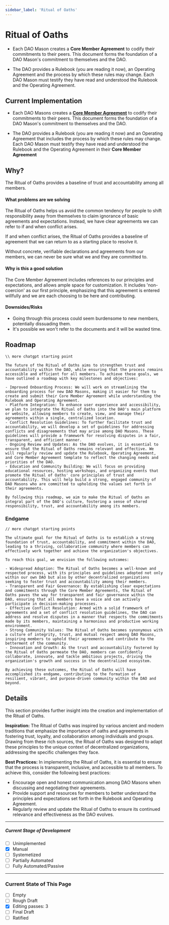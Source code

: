 ```yaml
---
sidebar_label: 'Ritual of Oaths'
---
```


# Ritual of Oaths

- Each DAO Mason creates a **Core Member Agreement** to codify their commitments to their peers. This document forms the foundation of a DAO Mason's commitment to themselves and the DAO.

- The DAO provides a Rulebook (you are reading it now), an Operating Agreement and the process by which these rules may change. Each DAO Mason must testify they have read and understood the Rulebook and the Operating Agreement.

## Current Implementation

- Each DAO Masons creates a [**Core Member Agreement**](Templates/core-member-agreement) to codify their commitments to their peers. This document forms the foundation of a DAO Mason's commitment to themselves and the DAO.

- The DAO provides a Rulebook (you are reading it now) and an Operating Agreement that includes the process by which these rules may change. Each DAO Mason must testify they have read and understood the Rulebook and the Operating Agreement in their **Core Member Agreement**

## Why?

The Ritual of Oaths provides a baseline of trust and accountability among all members.

#### What problems are we solving

The Ritual of Oaths helps us avoid the common tendency for people to shift responsibility away from themselves to claim ignorance of basic agreements and expectations. Instead, we have clear agreements we can refer to if and when conflict arises.

If and when conflict arises, the Ritual of Oaths provides a baseline of agreement that we can return to as a starting place to resolve it.

Without concrete, verifiable declarations and agreements from our members, we can never be sure what we and they are committed to.

#### Why is this a good solution

The Core Member Agreement includes references to our principles and expectations, and allows ample space for customization. It includes 'non-coercion' as our first principle, emphasizing that this agreement is entered willfully and we are each choosing to be here and contributing.

#### Downsides/Risks

- Going through this process could seem burdensome to new members, potentially dissuading them.
- It's possible we won't refer to the documents and it will be wasted time.

## Roadmap

```
\\ more chatgpt starting point

The future of the Ritual of Oaths aims to strengthen trust and accountability within the DAO, while ensuring that the process remains accessible and efficient for all members. To achieve these goals, we have outlined a roadmap with key milestones and objectives:

- Improved Onboarding Process: We will work on streamlining the onboarding process for new DAO Masons, making it easier for them to create and submit their Core Member Agreement while understanding the Rulebook and Operating Agreement.
- Platform Integration: To enhance user experience and accessibility, we plan to integrate the Ritual of Oaths into the DAO's main platform or website, allowing members to create, view, and manage their agreements within a single, centralized location.
- Conflict Resolution Guidelines: To further facilitate trust and accountability, we will develop a set of guidelines for addressing conflicts and disagreements that may arise among DAO Masons. These guidelines will provide a framework for resolving disputes in a fair, transparent, and efficient manner.
- Ongoing Review and Updates: As the DAO evolves, it is essential to ensure that the Ritual of Oaths remains relevant and effective. We will regularly review and update the Rulebook, Operating Agreement, and Core Member Agreement template to reflect the changing needs and priorities of the DAO.
- Education and Community Building: We will focus on providing educational resources, hosting workshops, and organizing events that promote the Ritual of Oaths' core principles of trust and accountability. This will help build a strong, engaged community of DAO Masons who are committed to upholding the values set forth in their agreements.

By following this roadmap, we aim to make the Ritual of Oaths an integral part of the DAO's culture, fostering a sense of shared responsibility, trust, and accountability among its members.

```

### Endgame

```
// more chatgpt starting points

The ultimate goal for the Ritual of Oaths is to establish a strong foundation of trust, accountability, and commitment within the DAO, leading to a thriving, collaborative community where members can effectively work together and achieve the organization's objectives.

To reach this goal, we envision the following outcomes:

- Widespread Adoption: The Ritual of Oaths becomes a well-known and respected process, with its principles and guidelines adopted not only within our own DAO but also by other decentralized organizations seeking to foster trust and accountability among their members.
- Transparent and Fair Governance: By establishing clear expectations and commitments through the Core Member Agreements, the Ritual of Oaths paves the way for transparent and fair governance within the DAO, ensuring that all members have a voice and can actively participate in decision-making processes.
- Effective Conflict Resolution: Armed with a solid framework of agreements and a set of conflict resolution guidelines, the DAO can address and resolve disputes in a manner that respects the commitments made by its members, maintaining a harmonious and productive working environment.
- Strong Community Values: The Ritual of Oaths becomes synonymous with a culture of integrity, trust, and mutual respect among DAO Masons, inspiring members to uphold their agreements and contribute to the betterment of the community.
- Innovation and Growth: As the trust and accountability fostered by the Ritual of Oaths permeate the DAO, members can confidently collaborate, innovate, and tackle ambitious projects, driving the organization's growth and success in the decentralized ecosystem.

By achieving these outcomes, the Ritual of Oaths will have accomplished its endgame, contributing to the formation of a resilient, vibrant, and purpose-driven community within the DAO and beyond.

```

## Details

<!-- _(Optional)_ -->

This section provides further insight into the creation and implementation of the Ritual of Oaths.

**Inspiration:** The Ritual of Oaths was inspired by various ancient and modern traditions that emphasize the importance of oaths and agreements in fostering trust, loyalty, and collaboration among individuals and groups. Drawing from these rich sources, the Ritual of Oaths was designed to adapt these principles to the unique context of decentralized organizations, addressing the specific challenges they face.

**Best Practices:** In implementing the Ritual of Oaths, it is essential to ensure that the process is transparent, inclusive, and accessible to all members. To achieve this, consider the following best practices:

- Encourage open and honest communication among DAO Masons when discussing and negotiating their agreements.
- Provide support and resources for members to better understand the principles and expectations set forth in the Rulebook and Operating Agreement.
- Regularly review and update the Ritual of Oaths to ensure its continued relevance and effectiveness as the DAO evolves.

---

##### Current Stage of Development

- [ ] Unimplemented
- [x] Manual
- [ ] Systemetized
- [ ] Partially Automated
- [ ] Fully Automated/Passive

---

### Current State of This Page

- [ ] Empty
- [ ] Rough Draft
- [x] Editing passes: 3
- [ ] Final Draft
- [ ] Ratified
